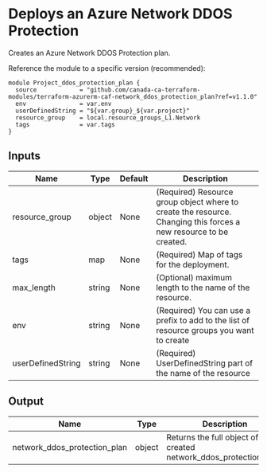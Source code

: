 # Deploys an Azure Network DDOS Protection

Creates an Azure Network DDOS Protection plan.

Reference the module to a specific version (recommended):

```hcl
module Project_ddos_protection_plan {
  source            = "github.com/canada-ca-terraform-modules/terraform-azurerm-caf-network_ddos_protection_plan?ref=v1.1.0"
  env               = var.env
  userDefinedString = "${var.group}_${var.project}"
  resource_group    = local.resource_groups_L1.Network
  tags              = var.tags
}
```

## Inputs

| Name              | Type   | Default | Description                                                                                                       |
| ----------------- | ------ | ------- | ----------------------------------------------------------------------------------------------------------------- |
| resource_group    | object | None    | (Required) Resource group object where to create the resource. Changing this forces a new resource to be created. |
| tags              | map    | None    | (Required) Map of tags for the deployment.                                                                        |
| max_length        | string | None    | (Optional) maximum length to the name of the resource.                                                            |
| env               | string | None    | (Required) You can use a prefix to add to the list of resource groups you want to create                          |
| userDefinedString | string | None    | (Required) UserDefinedString part of the name of the resource                                                     |

## Output

| Name                         | Type   | Description                                                          |
| ---------------------------- | ------ | -------------------------------------------------------------------- |
| network_ddos_protection_plan | object | Returns the full object of the created network_ddos_protection_plan. |

